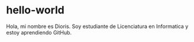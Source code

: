 # hello-world

Hola, mi nombre es Dioris.
Soy estudiante de Licenciatura en Informatica y estoy aprendiendo GitHub.
